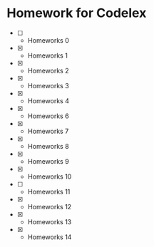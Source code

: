 # Homework for Codelex

- [ ] - Homeworks 0 
- [x] - Homeworks 1
- [x] - Homeworks 2
- [x] - Homeworks 3
- [x] - Homeworks 4
- [x] - Homeworks 6
- [x] - Homeworks 7
- [x] - Homeworks 8
- [x] - Homeworks 9
- [x] - Homeworks 10
- [ ] - Homeworks 11
- [x] - Homeworks 12
- [x] - Homeworks 13
- [x] - Homeworks 14